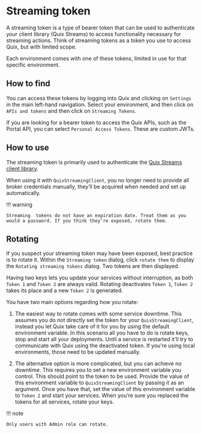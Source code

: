 # Streaming token

A streaming token is a type of bearer token that can be used to authenticate your client library (Quix Streams) to access functionality necessary for streaming actions. Think of streaming tokens as a token you use to access Quix, but with limited scope.

Each environment comes with one of these tokens, limited in use for that specific environment.

## How to find

You can access these tokens by logging into Quix and clicking on `Settings` in the main left-hand navigation. Select your environment, and then click on `APIs and tokens` and then click on `Streaming Tokens`.

If you are looking for a bearer token to access the Quix APIs, such as the Portal API, you can select `Personal Access Tokens`. These are custom JWTs.

## How to use

The streaming token is primarily used to authenticate the [Quix Streams client library](https://quix.io/docs/quix-streams/introduction.html).

When using it with `QuixStreamingClient`, you no longer need to provide all broker credentials manually, they’ll be acquired when needed and set up automatically.

!!! warning

	Streaming  tokens do not have an expiration date. Treat them as you would a password. If you think they’re exposed, rotate them.

## Rotating

If you suspect your streaming token may have been exposed, best practice is to rotate it. Within the `Streaming token` dialog, click `rotate them` to display the `Rotating streaming tokens` dialog. Two tokens are then displayed.

Having two keys lets you update your services without interruption, as both `Token 1` and `Token 2` are always valid. Rotating deactivates `Token 1`, `Token 2` takes its place and a new `Token 2` is generated.

You have two main options regarding how you rotate:

1. The easiest way to rotate comes with some service downtime. This assumes you do not directly set the token for your `QuixStreamingClient`, instead you let Quix take care of it for you by using the default environment variable. In this scenario all you have to do is rotate keys, stop and start all your deployments. Until a service is restarted it’ll try to communicate with Quix using the deactivated token. If you’re using local environments, those need to be updated manually.

2. The alternative option is more complicated, but you can achieve no downtime. This requires you to set a new environment variable you control. This should point to the token to be used. Provide the value of this environment variable to `QuixStreamingClient` by passing it as an argument. Once you have that, set the value of this environment variable to `Token 2` and start your services. When you’re sure you replaced the tokens for all services, rotate your keys.

!!! note

	Only users with Admin role can rotate.
